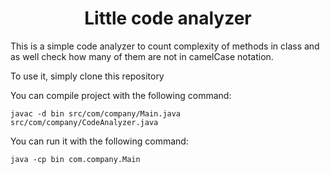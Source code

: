 <h1 align='center'>
  Little code analyzer
</h1>

This is a simple code analyzer to count complexity of methods in class and as well check how many of them are not in camelCase notation.

To use it, simply clone this repository

You can compile project with the following command:
```
javac -d bin src/com/company/Main.java src/com/company/CodeAnalyzer.java
```

You can run it with the following command:
```
java -cp bin com.company.Main
```